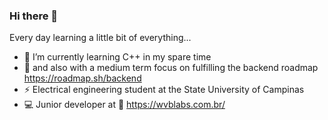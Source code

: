 ### Hi there 👋

Every day learning a little bit of everything...

- 🌱 I’m currently learning C++ in my spare time
- 🔭 and also with a medium term focus on fulfilling the backend roadmap https://roadmap.sh/backend
- :zap: Electrical engineering student at the State University of Campinas 
- :computer: Junior developer at :rocket: https://wvblabs.com.br/
